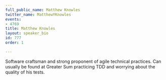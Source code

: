 ```yaml
---
full_public_name: Matthew Knowles
twitter_name: MatthewYKnowles
events:
- 4769
title: Matthew Knowles
layout: speaker_bio
id: 777
order: 1

---
```

Software craftsman and strong proponent of agile technical practices. Can usually be found at Greater Sum practicing TDD and worrying about the quality of his tests.